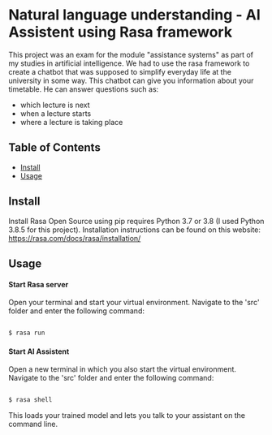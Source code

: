 # Natural language understanding - AI Assistent using Rasa framework

This project was an exam for the module "assistance systems" as part of my studies in artificial intelligence. We had to use the rasa framework to create a chatbot that was supposed to simplify everyday life at the university in some way. This chatbot can give you information about your timetable. He can answer questions such as: 

- which lecture is next
- when a lecture starts
- where a lecture is taking place

## Table of Contents

- [Install](#install)
- [Usage](#usage)


## Install

Install Rasa Open Source using pip requires Python 3.7 or 3.8 (I used Python 3.8.5 for this project). Installation instructions can be found on this website: https://rasa.com/docs/rasa/installation/


## Usage

#### Start Rasa server

Open your terminal and start your virtual environment. Navigate to the 'src' folder and enter the following command:


```sh

$ rasa run

```

#### Start AI Assistent

Open a new terminal in which you also start the virtual environment. Navigate to the 'src' folder and enter the following command:


```sh

$ rasa shell

```

This loads your trained model and lets you talk to your assistant on the command line.

